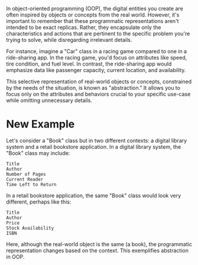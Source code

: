 In object-oriented programming (OOP), the digital entities you create are often inspired by objects or concepts from the real world. However, it's important to remember that these programmatic representations aren't intended to be exact replicas. Rather, they encapsulate only the characteristics and actions that are pertinent to the specific problem you're trying to solve, while disregarding irrelevant details.

For instance, imagine a "Car" class in a racing game compared to one in a ride-sharing app. In the racing game, you'd focus on attributes like speed, tire condition, and fuel level. In contrast, the ride-sharing app would emphasize data like passenger capacity, current location, and availability.

This selective representation of real-world objects or concepts, constrained by the needs of the situation, is known as "abstraction." It allows you to focus only on the attributes and behaviors crucial to your specific use-case while omitting unnecessary details.

# New Example
Let's consider a "Book" class but in two different contexts: a digital library system and a retail bookstore application.
In a digital library system, the "Book" class may include:

```
Title
Author
Number of Pages
Current Reader
Time Left to Return
```


In a retail bookstore application, the same "Book" class would look very different, perhaps like this:
```
Title
Author
Price
Stock Availability
ISBN
```

Here, although the real-world object is the same (a book), the programmatic representation changes based on the context. This exemplifies abstraction in OOP.
